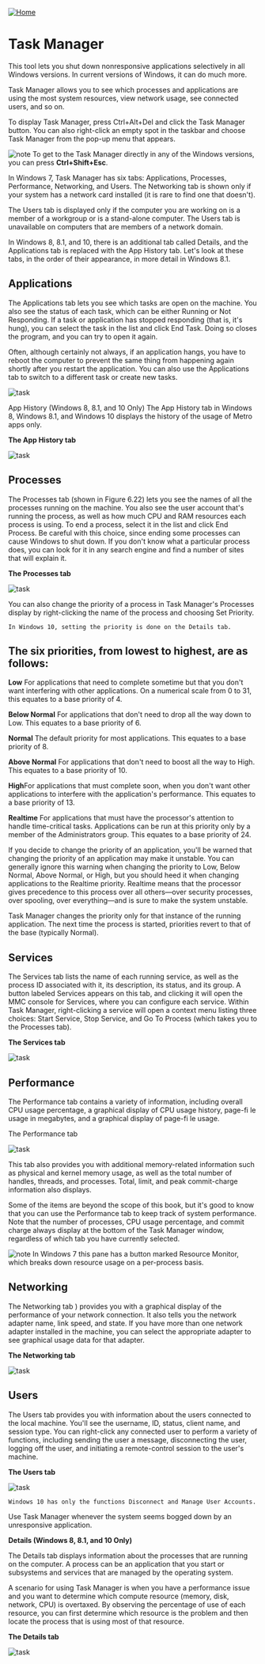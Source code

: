 [![Home](/img/home.jpg)](1.5_OS_win_tools.md)


# Task Manager

This tool lets you shut down nonresponsive applications selectively in all Windows versions.
In current versions of Windows, it can do much more. 

Task Manager allows you to see
which processes and applications are using the most system resources, view network usage,
see connected users, and so on. 

To display Task Manager, press Ctrl+Alt+Del and click the
Task Manager button. You can also right-click an empty spot in the taskbar and choose
Task Manager from the pop-up menu that appears.

![note](/img/note.jpg)  To get to the Task Manager directly in any of the Windows versions, you
can press **Ctrl+Shift+Esc**.

In Windows 7, Task Manager has six tabs: Applications, Processes, Performance,
Networking, and Users. The Networking tab is shown only if your system has a network
card installed (it is rare to find one that doesn't). 

The Users tab is displayed only if the computer
you are working on is a member of a workgroup or is a stand-alone computer. The
Users tab is unavailable on computers that are members of a network domain. 

In Windows
8, 8.1, and 10, there is an additional tab called Details, and the Applications tab is replaced
with the App History tab. Let's look at these tabs, in the order of their appearance, in more
detail in Windows 8.1.

## Applications

The Applications tab  lets you see which tasks are open on the
machine. You also see the status of each task, which can be either Running or Not
Responding. If a task or application has stopped responding (that is, it's hung), you can
select the task in the list and click End Task. Doing so closes the program, and you can try
to open it again.

 Often, although certainly not always, if an application hangs, you have
to reboot the computer to prevent the same thing from happening again shortly after you
restart the application. You can also use the Applications tab to switch to a different task
or create new tasks.

![task](/img/f1.5_task_mngr.jpg)

App History (Windows 8, 8.1, and 10 Only)
The App History tab in Windows 8, Windows 8.1, and Windows 10 displays the history of the usage of Metro apps only.

**The App History tab**

![task](/img/f1.5_task_mngr10.jpg)

## Processes

The Processes tab (shown in Figure 6.22) lets you see the names of all the processes
running on the machine. You also see the user account that's running the process, as
well as how much CPU and RAM resources each process is using. To end a process,
select it in the list and click End Process. Be careful with this choice, since ending some
processes can cause Windows to shut down. If you don't know what a particular process
does, you can look for it in any search engine and find a number of sites that will
explain it.

**The Processes tab**

![task](/img/f1.5_task_process.jpg)


You can also change the priority of a process in Task Manager's Processes display by
right-clicking the name of the process and choosing Set Priority.

    In Windows 10, setting the priority is done on the Details tab.

## The six priorities, from lowest to highest, are as follows:

**Low** For applications that need to complete sometime but that you don't want interfering
with other applications. On a numerical scale from 0 to 31, this equates to a base priority of 4.

**Below Normal** For applications that don't need to drop all the way down to Low. This
equates to a base priority of 6.

**Normal** The default priority for most applications. This equates to a base priority of 8.

**Above Normal** For applications that don't need to boost all the way to High. This equates
to a base priority of 10.

**High**For applications that must complete soon, when you don't want other applications
to interfere with the application's performance. This equates to a base priority of 13.

**Realtime** For applications that must have the processor's attention to handle time-critical
tasks. Applications can be run at this priority only by a member of the Administrators
group. This equates to a base priority of 24.


If you decide to change the priority of an application, you'll be warned that changing
the priority of an application may make it unstable. You can generally ignore this warning
when changing the priority to Low, Below Normal, Above Normal, or High, but you
should heed it when changing applications to the Realtime priority. Realtime means that
the processor gives precedence to this process over all others—over security processes, over
spooling, over everything—and is sure to make the system unstable.

Task Manager changes the priority only for that instance of the running application.
The next time the process is started, priorities revert to that of the base (typically Normal).

## Services

The Services tab lists the name of each running service, as well as
the process ID associated with it, its description, its status, and its group. A button labeled
Services appears on this tab, and clicking it will open the MMC console for Services, where
you can configure each service. Within Task Manager, right-clicking a service will open a
context menu listing three choices: Start Service, Stop Service, and Go To Process (which
takes you to the Processes tab).

**The Services tab**

![task](/img/f1.5_services.jpg)



## Performance

The Performance tab  contains a variety of information, including
overall CPU usage percentage, a graphical display of CPU usage history, page-fi le usage in
megabytes, and a graphical display of page-fi le usage.

The Performance tab


![task](/img/f1.5_task_performance.jpg)


This tab also provides you with additional memory-related information such as physical
and kernel memory usage, as well as the total number of handles, threads, and processes.
Total, limit, and peak commit-charge information also displays. 

Some of the items are
beyond the scope of this book, but it's good to know that you can use the Performance tab
to keep track of system performance. Note that the number of processes, CPU usage percentage,
and commit charge always display at the bottom of the Task Manager window,
regardless of which tab you have currently selected.

![note](/img/note.jpg)
In Windows 7 this pane has a button marked Resource Monitor, which
breaks down resource usage on a per-process basis.

## Networking

The Networking tab ) provides you with a graphical display of the
performance of your network connection. It also tells you the network adapter name, link
speed, and state. If you have more than one network adapter installed in the machine, you
can select the appropriate adapter to see graphical usage data for that adapter.

**The Networking tab**

![task](/img/f1.5_task_network.jpg)



## Users

The Users tab provides you with information about the users connected
to the local machine. You'll see the username, ID, status, client name, and session
type. You can right-click any connected user to perform a variety of functions, including
sending the user a message, disconnecting the user, logging off the user, and initiating a
remote-control session to the user's machine.

**The Users tab**

![task](/img/f1.5_task_usr.jpg)

    Windows 10 has only the functions Disconnect and Manage User Accounts.

Use Task Manager whenever the system seems bogged down by an unresponsive
application.

**Details (Windows 8, 8.1, and 10 Only)**

The Details tab  displays information about the processes that are
running on the computer. A process can be an application that you start or subsystems and
services that are managed by the operating system.

A scenario for using Task Manager is when you have a performance issue and you want
to determine which compute resource (memory, disk, network, CPU) is overtaxed. By
observing the percentage of use of each resource, you can first determine which resource is
the problem and then locate the process that is using most of that resource.

**The Details tab**

![task](/img/f1.5_task_detailed.jpg)

